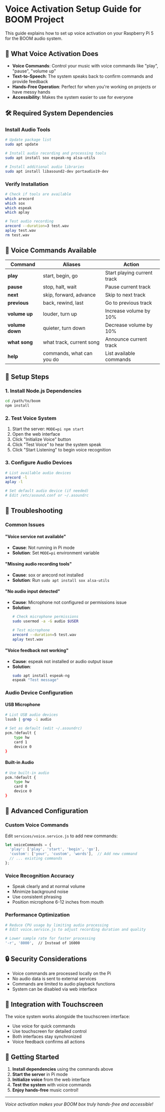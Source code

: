# Voice Activation Setup Guide for BOOM Project

This guide explains how to set up voice activation on your Raspberry Pi 5 for the BOOM audio system.

## 🎤 What Voice Activation Does

- **Voice Commands**: Control your music with voice commands like "play", "pause", "volume up"
- **Text-to-Speech**: The system speaks back to confirm commands and provide feedback
- **Hands-Free Operation**: Perfect for when you're working on projects or have messy hands
- **Accessibility**: Makes the system easier to use for everyone

## 🛠️ Required System Dependencies

### Install Audio Tools
```bash
# Update package list
sudo apt update

# Install audio recording and processing tools
sudo apt install sox espeak-ng alsa-utils

# Install additional audio libraries
sudo apt install libasound2-dev portaudio19-dev
```

### Verify Installation
```bash
# Check if tools are available
which arecord
which sox
which espeak
which aplay

# Test audio recording
arecord --duration=3 test.wav
aplay test.wav
rm test.wav
```

## 🎯 Voice Commands Available

| Command | Aliases | Action |
|---------|---------|---------|
| **play** | start, begin, go | Start playing current track |
| **pause** | stop, halt, wait | Pause current track |
| **next** | skip, forward, advance | Skip to next track |
| **previous** | back, rewind, last | Go to previous track |
| **volume up** | louder, turn up | Increase volume by 10% |
| **volume down** | quieter, turn down | Decrease volume by 10% |
| **what song** | what track, current song | Announce current track |
| **help** | commands, what can you do | List available commands |

## 🚀 Setup Steps

### 1. Install Node.js Dependencies
```bash
cd /path/to/boom
npm install
```

### 2. Test Voice System
1. Start the server: `MODE=pi npm start`
2. Open the web interface
3. Click "Initialize Voice" button
4. Click "Test Voice" to hear the system speak
5. Click "Start Listening" to begin voice recognition

### 3. Configure Audio Devices
```bash
# List available audio devices
arecord -l
aplay -l

# Set default audio device (if needed)
# Edit /etc/asound.conf or ~/.asoundrc
```

## 🔧 Troubleshooting

### Common Issues

#### "Voice service not available"
- **Cause**: Not running in Pi mode
- **Solution**: Set `MODE=pi` environment variable

#### "Missing audio recording tools"
- **Cause**: sox or arecord not installed
- **Solution**: Run `sudo apt install sox alsa-utils`

#### "No audio input detected"
- **Cause**: Microphone not configured or permissions issue
- **Solution**: 
  ```bash
  # Check microphone permissions
  sudo usermod -a -G audio $USER
  
  # Test microphone
  arecord --duration=5 test.wav
  aplay test.wav
  ```

#### "Voice feedback not working"
- **Cause**: espeak not installed or audio output issue
- **Solution**: 
  ```bash
  sudo apt install espeak-ng
  espeak "Test message"
  ```

### Audio Device Configuration

#### USB Microphone
```bash
# List USB audio devices
lsusb | grep -i audio

# Set as default (edit ~/.asoundrc)
pcm.!default {
    type hw
    card 1
    device 0
}
```

#### Built-in Audio
```bash
# Use built-in audio
pcm.!default {
    type hw
    card 0
    device 0
}
```

## 🎵 Advanced Configuration

### Custom Voice Commands
Edit `services/voice.service.js` to add new commands:

```javascript
let voiceCommands = {
  'play': ['play', 'start', 'begin', 'go'],
  'custom': ['your', 'custom', 'words'],  // Add new command
  // ... existing commands
};
```

### Voice Recognition Accuracy
- Speak clearly and at normal volume
- Minimize background noise
- Use consistent phrasing
- Position microphone 6-12 inches from mouth

### Performance Optimization
```bash
# Reduce CPU usage by limiting audio processing
# Edit voice.service.js to adjust recording duration and quality

# Lower sample rate for faster processing
'-r', '8000',  // Instead of 16000
```

## 🔒 Security Considerations

- Voice commands are processed locally on the Pi
- No audio data is sent to external services
- Commands are limited to audio playback functions
- System can be disabled via web interface

## 📱 Integration with Touchscreen

The voice system works alongside the touchscreen interface:
- Use voice for quick commands
- Use touchscreen for detailed control
- Both interfaces stay synchronized
- Voice feedback confirms all actions

## 🎉 Getting Started

1. **Install dependencies** using the commands above
2. **Start the server** in Pi mode
3. **Initialize voice** from the web interface
4. **Test the system** with voice commands
5. **Enjoy hands-free** music control!

---

*Voice activation makes your BOOM box truly hands-free and accessible!*
